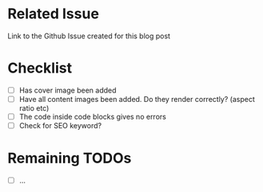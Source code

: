# Related Issue
Link to the Github Issue created for this blog post

# Checklist
- [ ] Has cover image been added
- [ ] Have all content images been added. Do they render correctly? (aspect ratio etc)
- [ ] The code inside code blocks gives no errors
- [ ] Check for SEO keyword?

# Remaining TODOs
- [ ] ...